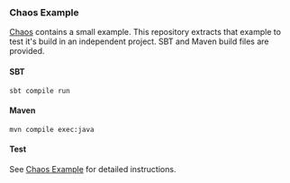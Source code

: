 ### Chaos Example

[Chaos](http://github.com/mesosphere/chaos) contains a small example. This repository extracts that example to test it's
build in an independent project. SBT and Maven build files are provided.

#### SBT

`sbt compile run`

#### Maven

`mvn compile exec:java`

#### Test

See [Chaos Example](https://github.com/mesosphere/chaos/blob/master/README.md#example-app) for detailed instructions.

